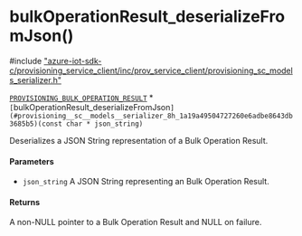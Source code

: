 # bulkOperationResult_deserializeFromJson()

\#include ["azure-iot-sdk-c/provisioning_service_client/inc/prov_service_client/provisioning_sc_models_serializer.h"](../iot-c-ref-provisioning-sc-models-serializer-h.md)  

[`PROVISIONING_BULK_OPERATION_RESULT`](#struct_p_r_o_v_i_s_i_o_n_i_n_g___b_u_l_k___o_p_e_r_a_t_i_o_n___r_e_s_u_l_t) * `[`bulkOperationResult_deserializeFromJson`](#provisioning__sc__models__serializer_8h_1a19a49504727260e6adbe8643db3685b5)(const char * json_string)`

Deserializes a JSON String representation of a Bulk Operation Result.

#### Parameters
* `json_string` A JSON String representing an Bulk Operation Result.

#### Returns
A non-NULL pointer to a Bulk Operation Result and NULL on failure.

